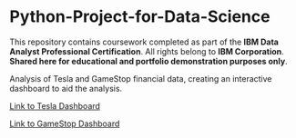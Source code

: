 # Python-Project-for-Data-Science

This repository contains coursework completed as part of the **IBM Data Analyst Professional Certification**. All rights belong to **IBM Corporation**. **Shared here for educational and portfolio demonstration purposes only**.

Analysis of Tesla and GameStop financial data, creating an interactive dashboard to aid the analysis.

[Link to Tesla Dashboard](https://kirisannn.github.io/Python-Project-for-Data-Science/figure_22%20(Tesla).html)

[Link to GameStop Dashboard](https://kirisannn.github.io/Python-Project-for-Data-Science/figure_23%20(GameStop).html)
